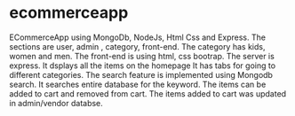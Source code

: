 # ecommerceapp
ECommerceApp using MongoDb, NodeJs, Html Css and Express. The sections are user, admin , category, front-end. The category has kids, women and men. 
The front-end is using html, css bootrap.
The server is express.
It dsplays all the items on the homepage
It has tabs for going to different categories. 
The search feature is implemented using Mongodb search. It searches entire database for the keyword. 
The items can be added to cart and removed from cart.
The items added to cart was updated in admin/vendor databse.
